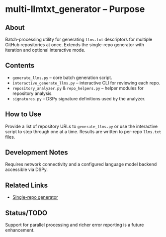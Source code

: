 # multi-llmtxt_generator – Purpose

## About
Batch-processing utility for generating `llms.txt` descriptors for multiple GitHub repositories at once.  Extends the single-repo generator with iteration and optional interactive mode.

## Contents
- `generate_llms.py` – core batch generation script.
- `interactive_generate_llms.py` – interactive CLI for reviewing each repo.
- `repository_analyzer.py` & `repo_helpers.py` – helper modules for repository analysis.
- `signatures.py` – DSPy signature definitions used by the analyzer.

## How to Use
Provide a list of repository URLs to `generate_llms.py` or use the interactive script to step through one at a time. Results are written to per-repo `llms.txt` files.

## Development Notes
Requires network connectivity and a configured language model backend accessible via DSPy.

## Related Links
- [Single-repo generator](../../llmtxt_generator)

## Status/TODO
Support for parallel processing and richer error reporting is a future enhancement.
